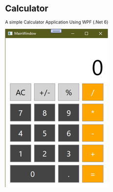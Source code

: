 # Calculator
A simple Calculator Application Using WPF (.Net 6)

<img src="https://raw.githubusercontent.com/dharamhbtik/Calculator/master/CalculateCore/Calculator.png"/>
